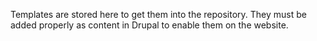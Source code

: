 Templates are stored here to get them into the repository. They must be added properly as content in Drupal to enable them on the website.

